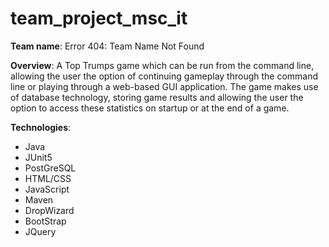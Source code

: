 # team_project_msc_it


**Team name**: Error 404: Team Name Not Found

**Overview**: A Top Trumps game which can be run from the command line, allowing the user the option of continuing gameplay through the command line or playing through a web-based GUI application. The game makes use of database technology, storing game results and allowing the user the option to access these statistics on startup or at the end of a game. 

**Technologies**:

- Java
- JUnit5
- PostGreSQL
- HTML/CSS
- JavaScript
- Maven
- DropWizard
- BootStrap
- JQuery

